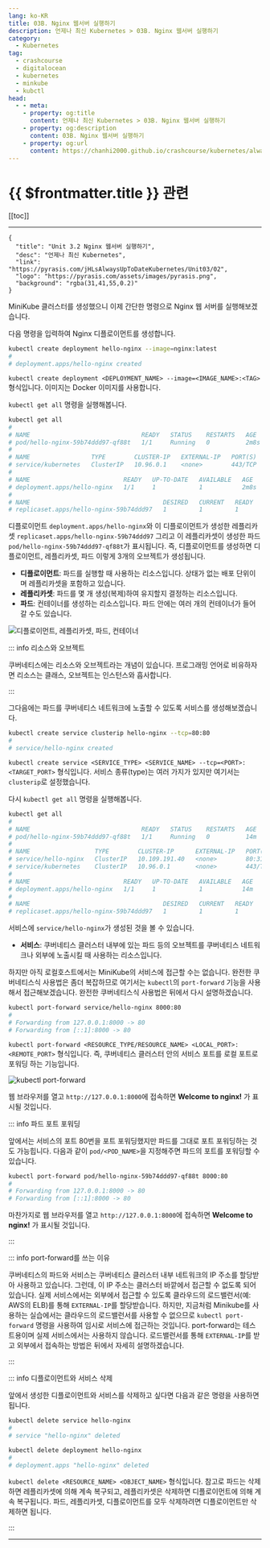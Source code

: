 ```yaml
---
lang: ko-KR
title: 03B. Nginx 웹서버 실행하기
description: 언제나 최신 Kubernetes > 03B. Nginx 웹서버 실행하기
category:
  - Kubernetes
tag:
  - crashcourse
  - digitalocean
  - kubernetes
  - minkube
  - kubctl
head:
  - - meta:
    - property: og:title
      content: 언제나 최신 Kubernetes > 03B. Nginx 웹서버 실행하기
    - property: og:description
      content: 03B. Nginx 웹서버 실행하기
    - property: og:url
      content: https://chanhi2000.github.io/crashcourse/kubernetes/always-up-to-date-kubernetes/03B.html
---
```


# {{ $frontmatter.title }} 관련

[[toc]]

---

```component VPCard
{
  "title": "Unit 3.2 Nginx 웹서버 실행하기",
  "desc": "언제나 최신 Kubernetes",
  "link": "https://pyrasis.com/jHLsAlwaysUpToDateKubernetes/Unit03/02",
  "logo": "https://pyrasis.com/assets/images/pyrasis.png",
  "background": "rgba(31,41,55,0.2)"
}
```

MiniKube 클러스터를 생성했으니 이제 간단한 명령으로 Nginx 웹 서버를 실행해보겠습니다.

다음 명령을 입력하여 Nginx 디플로이먼트를 생성합니다.

```sh
kubectl create deployment hello-nginx --image=nginx:latest
#
# deployment.apps/hello-nginx created
```

<FontIcon icon="fas fa-terminal"/>`kubectl create deployment <DEPLOYMENT_NAME> --image=<IMAGE_NAME>:<TAG>` 형식입니다. 이미지는 Docker 이미지를 사용합니다.

<FontIcon icon="fas fa-terminal"/>`kubectl get all` 명령을 실행해봅니다.

```sh
kubectl get all
#
# NAME                               READY   STATUS    RESTARTS   AGE
# pod/hello-nginx-59b74ddd97-qf88t   1/1     Running   0          2m8s
# 
# NAME                 TYPE        CLUSTER-IP   EXTERNAL-IP   PORT(S)   AGE
# service/kubernetes   ClusterIP   10.96.0.1    <none>        443/TCP   21h
#
# NAME                          READY   UP-TO-DATE   AVAILABLE   AGE
# deployment.apps/hello-nginx   1/1     1            1           2m8s
# 
# NAME                                     DESIRED   CURRENT   READY   AGE
# replicaset.apps/hello-nginx-59b74ddd97   1         1         1       2m8s
```

디플로이먼트 `deployment.apps/hello-nginx`와 이 디플로이먼트가 생성한 레플리카셋 `replicaset.apps/hello-nginx-59b74ddd97` 그리고 이 레플리카셋이 생성한 파드 `pod/hello-nginx-59b74ddd97-qf88t`가 표시됩니다. 즉, 디플로이먼트를 생성하면 디플로이먼트, 레플리카셋, 파드 이렇게 3개의 오브젝트가 생성됩니다.

- **디플로이먼트**: 파드를 실행할 때 사용하는 리소스입니다. 상태가 없는 배포 단위이며 레플리카셋을 포함하고 있습니다.
- **레플리카셋**: 파드를 몇 개 생성(복제)하여 유지할지 결정하는 리소스입니다.
- **파드**: 컨테이너를 생성하는 리소스입니다. 파드 안에는 여러 개의 컨테이너가 들어갈 수도 있습니다.

![디플로이먼트, 레플리카셋, 파드, 컨테이너](https://pyrasis.com/assets/images/jHLsAlwaysUpToDateKubernetes/Unit03/2.png)

::: info 리소스와 오브젝트

쿠버네티스에는 리소스와 오브젝트라는 개념이 있습니다. 프로그래밍 언어로 비유하자면 리소스는 클래스, 오브젝트는 인스턴스와 흡사합니다.

:::

그다음에는 파드를 쿠버네티스 네트워크에 노출할 수 있도록 서비스를 생성해보겠습니다.

```sh
kubectl create service clusterip hello-nginx --tcp=80:80
#
# service/hello-nginx created
```

<FontIcon icon="fas fa-terminal"/>`kubectl create service <SERVICE_TYPE> <SERVICE_NAME> --tcp=<PORT>:<TARGET_PORT>` 형식입니다. 서비스 종류(type)는 여러 가지가 있지만 여기서는 `clusterip`로 설정했습니다.

다시 <FontIcon icon="fas fa-terminal"/>`kubectl get all` 명령을 실행해봅니다.

```sh
kubectl get all
#
# NAME                               READY   STATUS    RESTARTS   AGE
# pod/hello-nginx-59b74ddd97-qf88t   1/1     Running   0          14m
# 
# NAME                  TYPE        CLUSTER-IP      EXTERNAL-IP   PORT(S)        AGE
# service/hello-nginx   ClusterIP   10.109.191.40   <none>        80:31206/TCP   2m14s
# service/kubernetes    ClusterIP   10.96.0.1       <none>        443/TCP        21h
# 
# NAME                          READY   UP-TO-DATE   AVAILABLE   AGE
# deployment.apps/hello-nginx   1/1     1            1           14m
# 
# NAME                                     DESIRED   CURRENT   READY   AGE
# replicaset.apps/hello-nginx-59b74ddd97   1         1         1       14m
```

서비스에 `service/hello-nginx`가 생성된 것을 볼 수 있습니다.

- **서비스**: 쿠버네티스 클러스터 내부에 있는 파드 등의 오브젝트를 쿠버네티스 네트워크나 외부에 노출시킬 때 사용하는 리소스입니다.

하지만 아직 로컬호스트에서는 MiniKube의 서비스에 접근할 수는 없습니다. 완전한 쿠버네티스식 사용법은 좀더 복잡하므로 여기서는 `kubectl`의 `port-forward` 기능을 사용해서 접근해보겠습니다. 완전한 쿠버네티스식 사용법은 뒤에서 다시 설명하겠습니다.

```sh
kubectl port-forward service/hello-nginx 8000:80
#
# Forwarding from 127.0.0.1:8000 -> 80
# Forwarding from [::1]:8000 -> 80
```

<FontIcon icon="fas fa-terminal"/>`kubectl port-forward <RESOURCE_TYPE/RESOURCE_NAME> <LOCAL_PORT>:<REMOTE_PORT>` 형식입니다. 즉, 쿠버네티스 클러스터 안의 서비스 포트를 로컬 포트로 포워딩 하는 기능입니다.

![<FontIcon icon="fas fa-terminal"/>`kubectl port-forward`](https://pyrasis.com/assets/images/jHLsAlwaysUpToDateKubernetes/Unit03/3.png)

웹 브라우저를 열고 <FontIcon icon="fas fa-globe"/>`http://127.0.0.1:8000`에 접속하면 **Welcome to nginx!** 가 표시될 것입니다.

::: info 파드 포트 포워딩

앞에서는 서비스의 포트 80번을 포트 포워딩했지만 파드를 그대로 포트 포워딩하는 것도 가능힙니다. 다음과 같이 `pod/<POD_NAME>`을 지정해주면 파드의 포트를 포워딩할 수 있습니다.

```sh
kubectl port-forward pod/hello-nginx-59b74ddd97-qf88t 8000:80
#
# Forwarding from 127.0.0.1:8000 -> 80
# Forwarding from [::1]:8000 -> 80
```

마찬가지로 웹 브라우저를 열고 <FontIcon icon="fas fa-globe"/>`http://127.0.0.1:8000`에 접속하면 **Welcome to nginx!** 가 표시될 것입니다.

:::

::: info port-forward를 쓰는 이유

쿠버네티스의 파드와 서비스는 쿠버네티스 클러스터 내부 네트워크의 IP 주소를 할당받아 사용하고 있습니다. 그런데, 이 IP 주소는 클러스터 바깥에서 접근할 수 없도록 되어 있습니다. 실제 서비스에서는 외부에서 접근할 수 있도록 클라우드의 로드밸런서(예: AWS의 ELB)를 통해 `EXTERNAL-IP`를 할당받습니다. 하지만, 지금처럼 Minikube를 사용하는 실습에서는 클라우드의 로드밸런서를 사용할 수 없으므로 <FontIcon icon="fas fa-terminal"/>`kubectl port-forward` 명령을 사용하여 임시로 서비스에 접근하는 것입니다. port-forward는 테스트용이며 실제 서비스에서는 사용하지 않습니다. 로드밸런서를 통해 `EXTERNAL-IP`를 받고 외부에서 접속하는 방법은 뒤에서 자세히 설명하겠습니다.

:::

::: info 디플로이먼트와 서비스 삭제

앞에서 생성한 디플로이먼트와 서비스를 삭제하고 싶다면 다음과 같은 명령을 사용하면 됩니다.


```sh
kubectl delete service hello-nginx
#
# service "hello-nginx" deleted
```

```sh
kubectl delete deployment hello-nginx
#
# deployment.apps "hello-nginx" deleted
```

<FontIcon icon="fas fa-terminal"/>`kubectl delete <RESOURCE_NAME> <OBJECT_NAME>` 형식입니다. 참고로 파드는 삭제하면 레플리카셋에 의해 계속 복구되고, 레플리카셋은 삭제하면 디플로이먼트에 의해 계속 복구됩니다. 파드, 레플리카셋, 디플로이먼트를 모두 삭제하려면 디플로이먼트만 삭제하면 됩니다.

:::

---

<TagLinks />